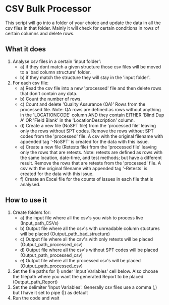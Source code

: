 # CSV Bulk Processor

This script will go into a folder of your choice and update the data in all the csv files in that folder. Mainly it will check for certain conditions in rows of certain columns and delete rows.

## What it does
1. Analyse csv files in a certain 'input folder':
    * a) if they dont match a given structure those csv files will be moved to a 'bad column structure' folder.
    * b) if they match the structure they will stay in the 'input folder'.
2. For each csv file:
    * a) Read the csv file into a new 'processed' file and then delete rows that don't contain any data.
    * b) Count the number of rows.
    * c) Count and delete 'Quality Assurance (QA)' Rows from the processed file. Note: QA rows are defined as rows without anything in the 'LOCATIONCODE' column AND they contain EITHER 'Blind Dup A' OR 'Field Blank' in the 'LocationDescription' column.
    * d) Create a new file (NoSPT file) from the 'processed file' leaving only the rows without SPT codes. Remove the rows without SPT codes from the 'processed' file. A csv with the original filename with appended tag '-NoSPT' is created for the data with this issue.
    * e) Create a new file (Retests file) from the 'processed file' leaving only the rows that are retests. Note: retests are defined as rows with the same location, date-time, and test methods; but have a different result. Remove the rows that are retests from the 'processed' file. A csv with the original filename with appended tag '-Retests' is created for the data with this issue.
    * f) Create an Excel file for the counts of issues in each file that is analysed.
    
## How to use it
1. Create folders for:
    * a) the input file where all the csv's you wish to process live (Input_path_CSVs)
    * b) Output file where all the csv's with unreadable column stuctures will be placed (Output_path_bad_structure)
    * c) Output file where all the csv's  with only retests will be placed (Output_path_processed_csv)
    * d) Output file where all the csv's  without SPT codes will be placed (Output_path_processed_csv)
    * e) Output file where all the processed csv's will be placed (Output_path_processed_csv)
2. Set the file paths for 1) under 'Input Variables' cell below. Also choose the filepath where you want the generated Report to be placed (Output_path_Report)
3. Set the delimiter 'Input Variables'. Generally csv files use a comma (,) but I have it set to pipe (|) as default
4. Run the code and wait
